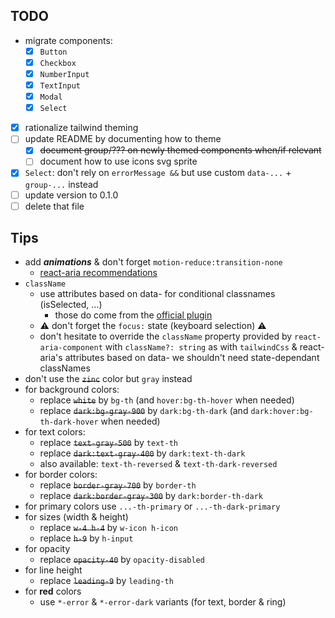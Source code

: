 ## TODO

- migrate components:
  - [x] `Button`
  - [x] `Checkbox`
  - [x] `NumberInput`
  - [x] `TextInput`
  - [x] `Modal`
  - [x] `Select`
- [x] rationalize tailwind theming
- [ ] update README by documenting how to theme
  - [x] ~~document group/??? on newly themed components when/if relevant~~
  - [ ] document how to use icons svg sprite
- [x] `Select`: don't rely on `errorMessage &&` but use custom `data-...` + `group-...` instead
- [ ] update version to 0.1.0
- [ ] delete that file

## Tips

- add _**animations**_ & don't forget `motion-reduce:transition-none`
  - [react-aria recommendations](https://react-spectrum.adobe.com/react-aria/styling.html#animation)
- `className`
  - use attributes based on data- for conditional classnames (isSelected, ...)
    - those do come from the [official plugin](https://react-spectrum.adobe.com/react-aria/styling.html#tailwind-css)
  - ⚠️ don't forget the `focus:` state (keyboard selection) ⚠️
  - don't hesitate to override the `className` property provided by `react-aria-component` with `className?: string` as with `tailwindCss` & react-aria's attributes based on data- we shouldn't need state-dependant classNames
- don't use the ~~`zinc`~~ color but `gray` instead
- for background colors:
  - replace ~~`white`~~ by `bg-th` (and `hover:bg-th-hover` when needed)
  - replace ~~`dark:bg-gray-900`~~ by `dark:bg-th-dark` (and `dark:hover:bg-th-dark-hover` when needed)
- for text colors:
  - replace ~~`text-gray-500`~~ by `text-th`
  - replace ~~`dark:text-gray-400`~~ by `dark:text-th-dark`
  - also available: `text-th-reversed` & `text-th-dark-reversed`
- for border colors:
  - replace ~~`border-gray-700`~~ by `border-th`
  - replace ~~`dark:border-gray-300`~~ by `dark:border-th-dark`
- for primary colors use `...-th-primary` or `...-th-dark-primary`
- for sizes (width & height)
  - replace ~~`w-4 h-4`~~ by `w-icon h-icon`
  - replace ~~`h-9`~~ by `h-input`
- for opacity
  - replace ~~`opacity-40`~~ by `opacity-disabled`
- for line height
  - replace ~~`leading-9`~~ by `leading-th`
- for **red** colors
  - use `*-error` & `*-error-dark` variants (for text, border & ring)
